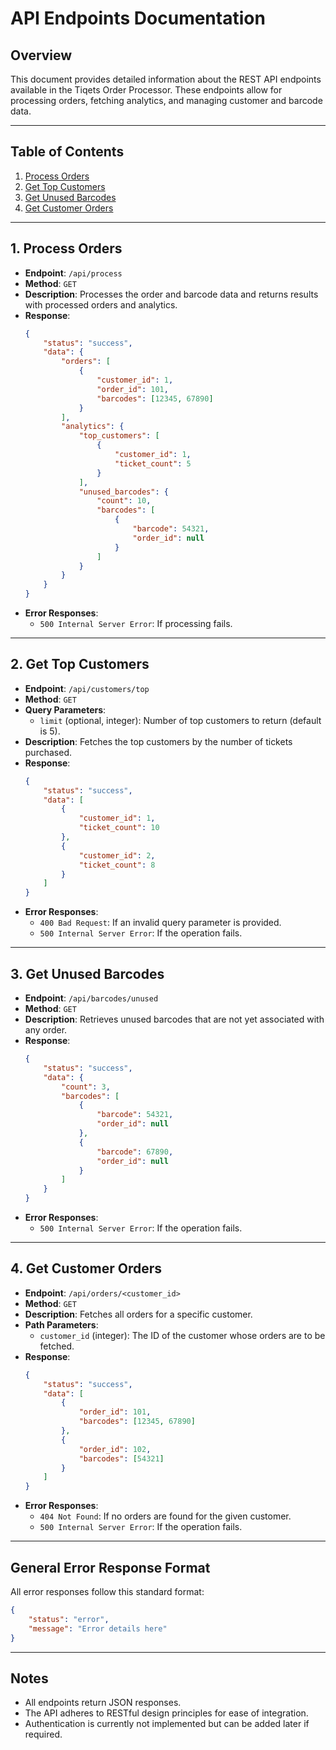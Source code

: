 # API Endpoints Documentation

## Overview
This document provides detailed information about the REST API endpoints available in the Tiqets Order Processor. These endpoints allow for processing orders, fetching analytics, and managing customer and barcode data.

---

## Table of Contents
1. [Process Orders](#1-process-orders)
2. [Get Top Customers](#2-get-top-customers)
3. [Get Unused Barcodes](#3-get-unused-barcodes)
4. [Get Customer Orders](#4-get-customer-orders)

---

## 1. Process Orders
- **Endpoint**: `/api/process`
- **Method**: `GET`
- **Description**: Processes the order and barcode data and returns results with processed orders and analytics.
- **Response**:
    ```json
    {
        "status": "success",
        "data": {
            "orders": [
                {
                    "customer_id": 1,
                    "order_id": 101,
                    "barcodes": [12345, 67890]
                }
            ],
            "analytics": {
                "top_customers": [
                    {
                        "customer_id": 1,
                        "ticket_count": 5
                    }
                ],
                "unused_barcodes": {
                    "count": 10,
                    "barcodes": [
                        {
                            "barcode": 54321,
                            "order_id": null
                        }
                    ]
                }
            }
        }
    }
    ```
- **Error Responses**:
    - `500 Internal Server Error`: If processing fails.

---

## 2. Get Top Customers
- **Endpoint**: `/api/customers/top`
- **Method**: `GET`
- **Query Parameters**:
    - `limit` (optional, integer): Number of top customers to return (default is 5).
- **Description**: Fetches the top customers by the number of tickets purchased.
- **Response**:
    ```json
    {
        "status": "success",
        "data": [
            {
                "customer_id": 1,
                "ticket_count": 10
            },
            {
                "customer_id": 2,
                "ticket_count": 8
            }
        ]
    }
    ```
- **Error Responses**:
    - `400 Bad Request`: If an invalid query parameter is provided.
    - `500 Internal Server Error`: If the operation fails.

---

## 3. Get Unused Barcodes
- **Endpoint**: `/api/barcodes/unused`
- **Method**: `GET`
- **Description**: Retrieves unused barcodes that are not yet associated with any order.
- **Response**:
    ```json
    {
        "status": "success",
        "data": {
            "count": 3,
            "barcodes": [
                {
                    "barcode": 54321,
                    "order_id": null
                },
                {
                    "barcode": 67890,
                    "order_id": null
                }
            ]
        }
    }
    ```
- **Error Responses**:
    - `500 Internal Server Error`: If the operation fails.

---

## 4. Get Customer Orders
- **Endpoint**: `/api/orders/<customer_id>`
- **Method**: `GET`
- **Description**: Fetches all orders for a specific customer.
- **Path Parameters**:
    - `customer_id` (integer): The ID of the customer whose orders are to be fetched.
- **Response**:
    ```json
    {
        "status": "success",
        "data": [
            {
                "order_id": 101,
                "barcodes": [12345, 67890]
            },
            {
                "order_id": 102,
                "barcodes": [54321]
            }
        ]
    }
    ```
- **Error Responses**:
    - `404 Not Found`: If no orders are found for the given customer.
    - `500 Internal Server Error`: If the operation fails.

---

## General Error Response Format
All error responses follow this standard format:
```json
{
    "status": "error",
    "message": "Error details here"
}
```

---

## Notes
- All endpoints return JSON responses.
- The API adheres to RESTful design principles for ease of integration.
- Authentication is currently not implemented but can be added later if required.
```
